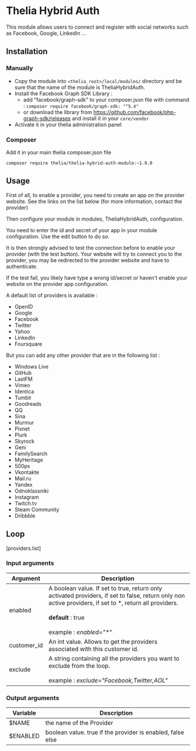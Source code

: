 # Thelia Hybrid Auth

This module allows users to connect and register with social networks such as Facebook, Google, LinkedIn ...

## Installation

### Manually

* Copy the module into ```<thelia_root>/local/modules/``` directory and be sure that the name of the module is TheliaHybridAuth.
* Install the Facebook Graph SDK Library :
  * add "facebook/graph-sdk" to your composer.json file with command : `composer require facebook/graph-sdk: "^5.4"`
  * or download the library from <https://github.com/facebook/php-graph-sdk/releases> and install it in your `core/vendor`
* Activate it in your thelia administration panel

### Composer

Add it in your main thelia composer.json file

```
composer require thelia/thelia-hybrid-auth-module:~1.0.0
```

## Usage

First of all, to enable a provider, you need to create an app on the provider website.
See the links on the list below (for more information, contact the provider)

Then configure your module in modules, TheliaHybridAuth, configuration.

You need to enter the id and secret of your app in your module configuration. Use the edit button to do so.

It is then strongly advised to test the connection before to enable your provider (with the test button). Your website will try to connect you to the provider, you may be redirected to the provider website and have to authenticate.

If the test fail, you likely have type a wrong id/secret or haven't enable your website on the provider app configuration.

A default list of providers is available :

* OpenID
* Google
* Facebook
* Twitter
* Yahoo
* LinkedIn
* Foursquare

But you can add any other provider that are in the following list :

* Windows Live
* GitHub
* LastFM
* Vimeo
* Identica
* Tumblr
* Goodreads
* QQ
* Sina
* Murmur
* Pixnet
* Plurk
* Skyrock
* Geni
* FamilySearch
* MyHeritage
* 500px
* Vkontakte
* Mail.ru
* Yandex
* Odnoklassniki
* Instagram
* Twitch.tv
* Steam Community
* Dribbble


## Loop

[providers.list]

### Input arguments

|Argument |Description |
|---      |--- |
|enabled | A boolean value. If set to true, return only activated providers, if set to false, return only non active providers, if set to \*, return all providers.  <br/><br/> __default__ : true  <br/><br/> example : *enabled="\*"* |
|customer_id | An int value. Allows to get the providers associated with this customer id. |
|exclude | A string containing all the providers you want to exclude from the loop.  <br/><br/> example : _exclude="Facebook,Twitter,AOL"_|

### Output arguments

|Variable   |Description |
|---        |--- |
|$NAME    | the name of the Provider |
|$ENABLED | boolean value. true if the provider is enabled, false else |
